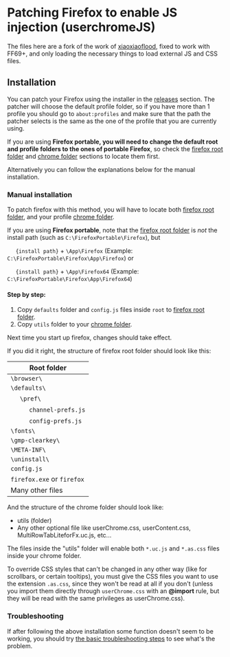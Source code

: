 # Patching Firefox to enable JS injection (userchromeJS)

The files here are a fork of the work of [xiaoxiaoflood](https://github.com/xiaoxiaoflood/firefox-scripts), fixed to work with FF69+, and only loading the necessary things to load external JS and CSS files.

## Installation

You can patch your Firefox using the installer in the [releases](https://github.com/Izheil/Quantum-Nox-Firefox-Dark-Full-Theme/releases) section. The patcher will choose the default profile folder, so if you have more than 1 profile you should go to `about:profiles` and make sure that the path the patcher selects is the same as the one of the profile that you are currently using.

If you are using **Firefox portable, you will need to change the default root and profile folders to the ones of portable Firefox**, so check the [firefox root folder](https://github.com/Izheil/Quantum-Nox-Firefox-Dark-Full-Theme/wiki/Chrome-and-Root-folders#firefox-root-folder) and [chrome folder](https://github.com/Izheil/Quantum-Nox-Firefox-Dark-Full-Theme/wiki/Chrome-and-Root-folders#the-chrome-folder) sections to locate them first.

Alternatively you can follow the explanations below for the manual installation.

### Manual installation

To patch firefox with this method, you will have to locate both [firefox root folder](https://github.com/Izheil/Quantum-Nox-Firefox-Dark-Full-Theme/wiki/Chrome-and-Root-folders#firefox-root-folder), and your profile [chrome folder](https://github.com/Izheil/Quantum-Nox-Firefox-Dark-Full-Theme/wiki/Chrome-and-Root-folders#the-chrome-folder).

If you are using **Firefox portable**, note that the [firefox root folder](https://github.com/Izheil/Quantum-Nox-Firefox-Dark-Full-Theme/wiki/Chrome-and-Root-folders#firefox-portable-1) is _not_ the install path (such as `C:\FirefoxPortable\Firefox`), but

&nbsp;&nbsp;&nbsp;&nbsp;&nbsp;`{install path}` + `\App\Firefox` (Example: `C:\FirefoxPortable\Firefox\App\Firefox`) or

&nbsp;&nbsp;&nbsp;&nbsp;&nbsp;`{install path}` + `\App\Firefox64` (Example: `C:\FirefoxPortable\Firefox\App\Firefox64`)

#### Step by step:

1. Copy `defaults` folder and `config.js` files inside `root` to [firefox root folder](https://github.com/Izheil/Quantum-Nox-Firefox-Dark-Full-Theme/wiki/Chrome-and-Root-folders#firefox-root-folder).
2. Copy `utils` folder to your [chrome folder](https://github.com/Izheil/Quantum-Nox-Firefox-Dark-Full-Theme/wiki/Chrome-and-Root-folders#the-chrome-folder).

Next time you start up firefox, changes should take effect.

If you did it right, the structure of firefox root folder should look like this:

| Root folder                                                                    |
| ------------------------------------------------------------------------------ |
| `\browser\`                                                                    |
| `\defaults\`                                                                   |
| &nbsp;&nbsp;&nbsp;&nbsp;&nbsp;`\pref\`                                         |
| &nbsp;&nbsp;&nbsp;&nbsp;&nbsp;&nbsp;&nbsp;&nbsp;&nbsp;&nbsp;`channel-prefs.js` |
| &nbsp;&nbsp;&nbsp;&nbsp;&nbsp;&nbsp;&nbsp;&nbsp;&nbsp;&nbsp;`config-prefs.js`  |
| `\fonts\`                                                                      |
| `\gmp-clearkey\`                                                               |
| `\META-INF\`                                                                   |
| `\uninstall\`                                                                  |
| `config.js`                                                                    |
| `firefox.exe` or `firefox`                                                     |
| Many other files                                                               |

And the structure of the chrome folder should look like:

- utils (folder)
- Any other optional file like userChrome.css, userContent.css, MultiRowTabLiteforFx.uc.js, etc...

The files inside the "utils" folder will enable both `*.uc.js` and `*.as.css` files inside your chrome folder.

To override CSS styles that can't be changed in any other way (like for scrollbars, or certain tooltips), you must give the CSS files you want to use the extension `.as.css`, since they won't be read at all if you don't (unless you import them directly through `userChrome.css` with an **@import** rule, but they will be read with the same privileges as userChrome.css).

### Troubleshooting

If after following the above installation some function doesn't seem to be working, you should try [the basic troubleshooting steps](https://github.com/Izheil/Quantum-Nox-Firefox-Dark-Full-Theme/wiki/Troubleshooting) to see what's the problem.
